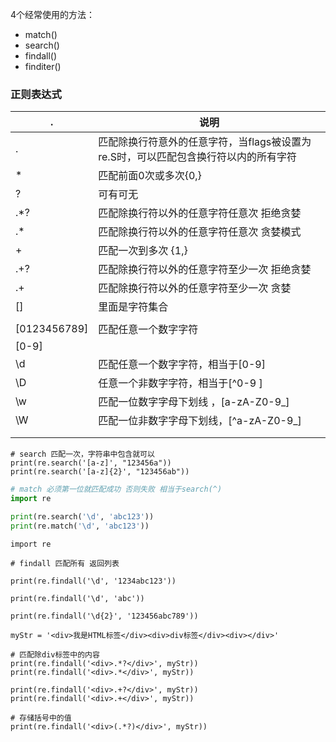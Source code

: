 4个经常使用的方法：

- match()
- search()
- findall()
- finditer()

### 正则表达式

| .            | 说明                                                         |
| ------------ | ------------------------------------------------------------ |
| .            | 匹配除换行符意外的任意字符，当flags被设置为re.S时，可以匹配包含换行符以内的所有字符 |
| *            | 匹配前面0次或多次{0,}                                        |
| ?            | 可有可无                                                     |
| .*?          | 匹配除换行符以外的任意字符任意次 拒绝贪婪                    |
| .*           | 匹配除换行符以外的任意字符任意次 贪婪模式                    |
| +            | 匹配一次到多次 {1,}                                          |
| .+?          | 匹配除换行符以外的任意字符至少一次 拒绝贪婪                  |
| .+           | 匹配除换行符以外的任意字符至少一次 贪婪                      |
| []           | 里面是字符集合                                               |
|              |                                                              |
| [0123456789] | 匹配任意一个数字字符                                         |
| [0-9]        |                                                              |
| \d           | 匹配任意一个数字字符，相当于[0-9]                            |
| \D           | 任意一个非数字字符，相当于[^0-9 ]                            |
| \w           | 匹配一位数字字母下划线  ，[a-zA-Z0-9_]                       |
| \W           | 匹配一位非数字字母下划线，[^a-zA-Z0-9_]                      |
|              |                                                              |
|              |                                                              |

```
# search 匹配一次，字符串中包含就可以
print(re.search('[a-z]', "123456a"))
print(re.search('[a-z]{2}', "123456ab"))
```



```python
# match 必须第一位就匹配成功 否则失败 相当于search(^)
import re

print(re.search('\d', 'abc123'))
print(re.match('\d', 'abc123'))
```



```
import re

# findall 匹配所有 返回列表

print(re.findall('\d', '1234abc123'))

print(re.findall('\d', 'abc'))

print(re.findall('\d{2}', '123456abc789'))

myStr = '<div>我是HTML标签</div><div>div标签</div><div></div>'

# 匹配除div标签中的内容
print(re.findall('<div>.*?</div>', myStr))
print(re.findall('<div>.*</div>', myStr))

print(re.findall('<div>.+?</div>', myStr))
print(re.findall('<div>.+</div>', myStr))

# 存储括号中的值
print(re.findall('<div>(.*?)</div>', myStr))

```

